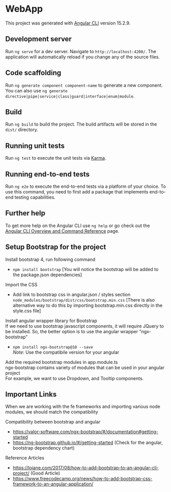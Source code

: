 # WebApp

This project was generated with [Angular CLI](https://github.com/angular/angular-cli) version 15.2.9.

## Development server

Run `ng serve` for a dev server. Navigate to `http://localhost:4200/`. The application will automatically reload if you change any of the source files.

## Code scaffolding

Run `ng generate component component-name` to generate a new component. You can also use `ng generate directive|pipe|service|class|guard|interface|enum|module`.

## Build

Run `ng build` to build the project. The build artifacts will be stored in the `dist/` directory.

## Running unit tests

Run `ng test` to execute the unit tests via [Karma](https://karma-runner.github.io).

## Running end-to-end tests

Run `ng e2e` to execute the end-to-end tests via a platform of your choice. To use this command, you need to first add a package that implements end-to-end testing capabilities.

## Further help

To get more help on the Angular CLI use `ng help` or go check out the [Angular CLI Overview and Command Reference](https://angular.io/cli) page.


## Setup Bootstrap for the project

Install bootstrap 4, run following command
- `npm install bootstrap`
[You will notice the bootstrap will be added to the package.json dependencies]

Import the CSS
-  Add link to bootstrap css in angular.json / styles section `node_modules/bootstrap/dist/css/bootstrap.min.css`
[There is also alternative way to do this by importing bootstrap.min.css directly in the style.css file]

Install angular wrapper library for Bootstrap  
If we need to use bootstrap javascript components, it will require JQuery to be installed. So, the better option is to use the angular wrapper "ngx-bootstrap"
- `npm install ngx-bootstrap@10 --save`  
<em>Note</em>: Use the compatibile version for your angular

Add the required bootstrap modules in app.module.ts  
ngx-bootstrap contains variety of modules that can be used in your angular project  
For example, we want to use Dropdown, and  Tooltip components.

## Important Links
When we are working with the fe frameworks and importing various node modules, we should match the compatibility

Compatibility between bootstrap and angular  
- https://valor-software.com/ngx-bootstrap/#/documentation#getting-started
- https://ng-bootstrap.github.io/#/getting-started (Check for the angular, bootstrap dependency chart)

Reference Articles
- https://loiane.com/2017/08/how-to-add-bootstrap-to-an-angular-cli-project/ (Good Article) 
- https://www.freecodecamp.org/news/how-to-add-bootstrap-css-framework-to-an-angular-application/
